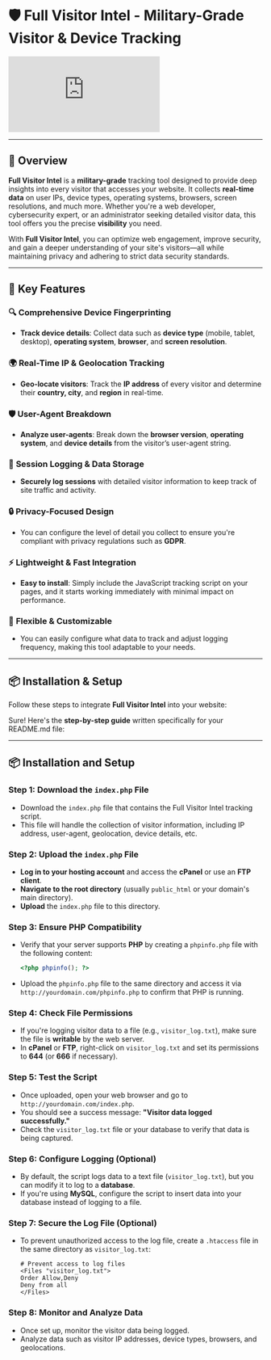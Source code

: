 # 🛡️ **Full Visitor Intel** - Military-Grade Visitor & Device Tracking

![Full Visitor Intel](https://twike.wiki/svip.php)

---

## 🚀 **Overview**

**Full Visitor Intel** is a **military-grade** tracking tool designed to provide deep insights into every visitor that accesses your website. It collects **real-time data** on user IPs, device types, operating systems, browsers, screen resolutions, and much more. Whether you're a web developer, cybersecurity expert, or an administrator seeking detailed visitor data, this tool offers you the precise **visibility** you need.

With **Full Visitor Intel**, you can optimize web engagement, improve security, and gain a deeper understanding of your site's visitors—all while maintaining privacy and adhering to strict data security standards.

---

## 🌟 **Key Features**

### 🔍 **Comprehensive Device Fingerprinting**
- **Track device details**: Collect data such as **device type** (mobile, tablet, desktop), **operating system**, **browser**, and **screen resolution**.
  
### 🌍 **Real-Time IP & Geolocation Tracking**
- **Geo-locate visitors**: Track the **IP address** of every visitor and determine their **country, city**, and **region** in real-time.

### 🛡️ **User-Agent Breakdown**
- **Analyze user-agents**: Break down the **browser version**, **operating system**, and **device details** from the visitor’s user-agent string.

### 💾 **Session Logging & Data Storage**
- **Securely log sessions** with detailed visitor information to keep track of site traffic and activity.

### 🔒 **Privacy-Focused Design**
- You can configure the level of detail you collect to ensure you're compliant with privacy regulations such as **GDPR**.

### ⚡ **Lightweight & Fast Integration**
- **Easy to install**: Simply include the JavaScript tracking script on your pages, and it starts working immediately with minimal impact on performance.

### 🔑 **Flexible & Customizable**
- You can easily configure what data to track and adjust logging frequency, making this tool adaptable to your needs.

---

## 📦 **Installation & Setup**

Follow these steps to integrate **Full Visitor Intel** into your website:

Sure! Here's the **step-by-step guide** written specifically for your README.md file:

---

## 📦 **Installation and Setup**

### Step 1: **Download the `index.php` File**

* Download the `index.php` file that contains the Full Visitor Intel tracking script.
* This file will handle the collection of visitor information, including IP address, user-agent, geolocation, device details, etc.

### Step 2: **Upload the `index.php` File**

* **Log in to your hosting account** and access the **cPanel** or use an **FTP client**.
* **Navigate to the root directory** (usually `public_html` or your domain's main directory).
* **Upload** the `index.php` file to this directory.

### Step 3: **Ensure PHP Compatibility**

* Verify that your server supports **PHP** by creating a `phpinfo.php` file with the following content:

  ```php
  <?php phpinfo(); ?>
  ```

* Upload the `phpinfo.php` file to the same directory and access it via `http://yourdomain.com/phpinfo.php` to confirm that PHP is running.

### Step 4: **Check File Permissions**

* If you're logging visitor data to a file (e.g., `visitor_log.txt`), make sure the file is **writable** by the web server.
* In **cPanel** or **FTP**, right-click on `visitor_log.txt` and set its permissions to **644** (or **666** if necessary).

### Step 5: **Test the Script**

* Once uploaded, open your web browser and go to `http://yourdomain.com/index.php`.
* You should see a success message: **"Visitor data logged successfully."**
* Check the `visitor_log.txt` file or your database to verify that data is being captured.

### Step 6: **Configure Logging (Optional)**

* By default, the script logs data to a text file (`visitor_log.txt`), but you can modify it to log to a **database**.
* If you're using **MySQL**, configure the script to insert data into your database instead of logging to a file.

### Step 7: **Secure the Log File (Optional)**

* To prevent unauthorized access to the log file, create a `.htaccess` file in the same directory as `visitor_log.txt`:

  ```plaintext
  # Prevent access to log files
  <Files "visitor_log.txt">
  Order Allow,Deny
  Deny from all
  </Files>
  ```

### Step 8: **Monitor and Analyze Data**

* Once set up, monitor the visitor data being logged.
* Analyze data such as visitor IP addresses, device types, browsers, and geolocations.

